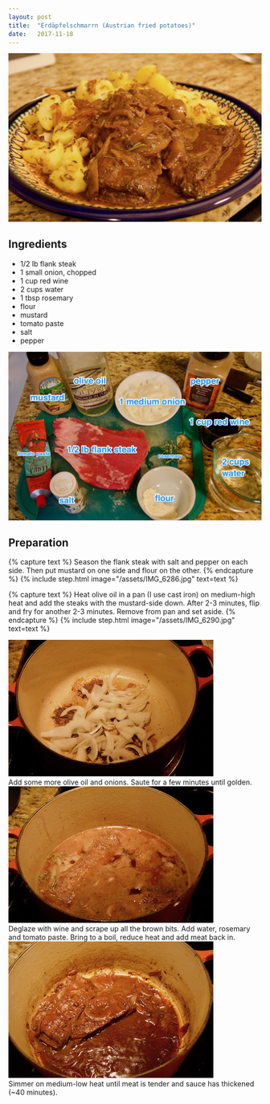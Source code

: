 ```yaml
---
layout: post
title:  "Erdäpfelschmarrn (Austrian fried potatoes)"
date:   2017-11-18
---
```


![Black Lentil Dal](/assets/IMG_6302.jpg)


## Ingredients

* 1/2 lb flank steak
* 1 small onion, chopped
* 1 cup red wine
* 2 cups water
* 1 tbsp rosemary
* flour
* mustard
* tomato paste
* salt
* pepper


![Ingredients](/assets/IMG_6285.jpg)


## Preparation

{% capture text %}
  Season the flank steak with salt and pepper on each side. Then put mustard on one side and flour on the other.
{% endcapture %}
{% include step.html image="/assets/IMG_6286.jpg" text=text %}


{% capture text %}
  Heat olive oil in a pan (I use cast iron) on medium-high heat and add the steaks with the mustard-side down. After 2-3 minutes, flip and fry for another 2-3 minutes. Remove from pan and set aside.
{% endcapture %}
{% include step.html image="/assets/IMG_6290.jpg" text=text %}

<div class="container">
  <div class="left">
    <img src="/assets/IMG_6292.jpg" />
  </div>
  <div class="right">
  Add some more olive oil and onions. Saute for a few minutes until golden.
  </div>
</div>

<div class="container">
  <div class="left">
    <img src="/assets/IMG_6293.jpg" />
  </div>
  <div class="right">
  Deglaze with wine and scrape up all the brown bits. Add water, rosemary and tomato paste. Bring to a boil, reduce heat and add meat back in.
  </div>
</div>

<div class="container">
  <div class="left">
    <img src="/assets/IMG_6297.jpg" />
  </div>
  <div class="right">
  Simmer on medium-low heat until meat is tender and sauce has thickened (~40 minutes).
  </div>
</div>
